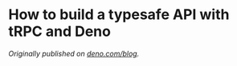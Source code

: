 # How to build a typesafe API with tRPC and Deno

_Originally published on
[deno.com/blog](https://deno.com/blog/build-typesafe-api-trpc)._
